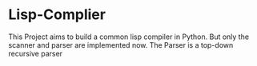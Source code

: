 # Lisp-Complier
This Project aims to build a common lisp compiler in Python. But only the scanner and parser are implemented now.
The Parser is a top-down recursive parser
